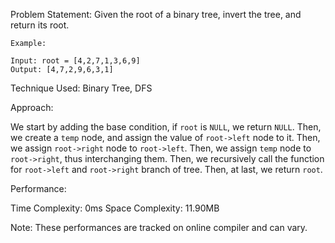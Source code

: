 Problem Statement: Given the root of a binary tree, invert the tree, and return its root.

```
Example:

Input: root = [4,2,7,1,3,6,9]
Output: [4,7,2,9,6,3,1]

```

Technique Used: Binary Tree, DFS

Approach:

We start by adding the base condition, if `root` is `NULL`, we return `NULL`. Then, we create a `temp` node, and assign the value of `root->left` node to it. Then, we assign `root->right` node to `root->left`. Then, we assign `temp` node to `root->right`, thus interchanging them. Then, we recursively call the function for `root->left` and `root->right` branch of tree. Then, at last, we return `root`.

Performance:

Time Complexity: 0ms
Space Complexity: 11.90MB

Note: These performances are tracked on online compiler and can vary.
